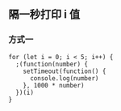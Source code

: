 ## 隔一秒打印 i 值

### 方式一

```
for (let i = 0; i < 5; i++) {
  ;(function(number) {
    setTimeout(function() {
      console.log(number)
    }, 1000 * number)
  })(i)
}

```
